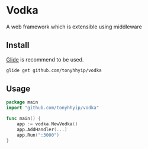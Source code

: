# Vodka

A web framework which is extensible using middleware

## Install
[Glide](https://glide.sh) is recommend to be used.

```bash
glide get github.com/tonyhhyip/vodka
```

## Usage

```go
package main
import "github.com/tonyhhyip/vodka"

func main() {
	app := vodka.NewVodka()
	app.AddHandler(...)
	app.Run(":3000")
}
```